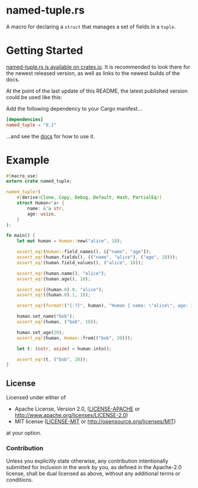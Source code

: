 named-tuple.rs
==============

A macro for declaring a `struct` that manages a set of fields in a `tuple`.

# Getting Started

[named-tuple.rs is available on crates.io](https://crates.io/crates/named_tuple).
It is recommended to look there for the newest released version, as well as links to the newest builds of the docs.

At the point of the last update of this README, the latest published version could be used like this:

Add the following dependency to your Cargo manifest...

```toml
[dependencies]
named_tuple = "0.1"
```

...and see the [docs](https://docs.rs/named_tuple) for how to use it.

# Example

```rust
#[macro_use]
extern crate named_tuple;

named_tuple!(
    #[derive(Clone, Copy, Debug, Default, Hash, PartialEq)]
    struct Human<'a> {
        name: &'a str,
        age: usize,
    }
);

fn main() {
    let mut human = Human::new("alice", 18);

    assert_eq!(Human::field_names(), &["name", "age"]);
    assert_eq!(human.fields(), (("name", "alice"), ("age", 18)));
    assert_eq!(human.field_values(), ("alice", 18));

    assert_eq!(human.name(), "alice");
    assert_eq!(human.age(), 18);

    assert_eq!((human.0).0, "alice");
    assert_eq!((human.0).1, 18);

    assert_eq!(format!("{:?}", human), "Human { name: \"alice\", age: 18 }");

    human.set_name("bob");
    assert_eq!(human, ("bob", 18));

    human.set_age(20);
    assert_eq!(human, Human::from(("bob", 20)));

    let t: (&str, usize) = human.into();

    assert_eq!(t, ("bob", 20));
}
```

## License

Licensed under either of

 * Apache License, Version 2.0, ([LICENSE-APACHE](LICENSE-APACHE) or http://www.apache.org/licenses/LICENSE-2.0)
 * MIT license ([LICENSE-MIT](LICENSE-MIT) or http://opensource.org/licenses/MIT)

at your option.

### Contribution

Unless you explicitly state otherwise, any contribution intentionally submitted for inclusion in the work by you, as defined in the Apache-2.0 license, shall be dual licensed as above, without any additional terms or conditions.
